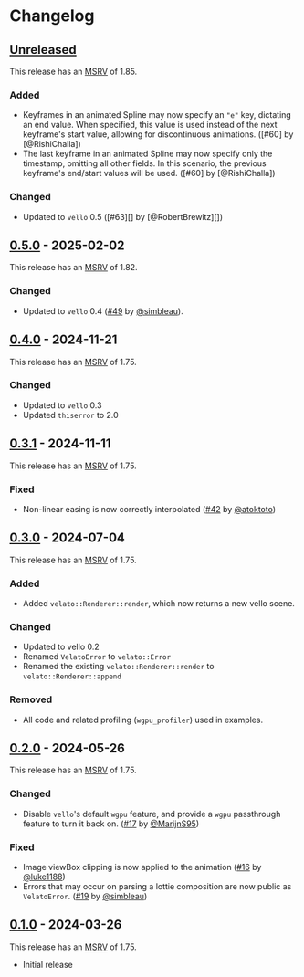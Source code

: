 # Changelog

<!-- Instructions

This changelog follows the patterns described here: <https://keepachangelog.com/en/1.0.0/>.

Subheadings to categorize changes are `added, changed, deprecated, removed, fixed, security`.

-->

## [Unreleased]

This release has an [MSRV][] of 1.85.

### Added

- Keyframes in an animated Spline may now specify an `"e"` key, dictating an end value. When specified, this value is used instead of the next keyframe's start value, allowing for discontinuous animations. ([#60] by [@RishiChalla])
- The last keyframe in an animated Spline may now specify only the timestamp, omitting all other fields. In this scenario, the previous keyframe's end/start values will be used. ([#60] by [@RishiChalla])

### Changed

- Updated to `vello` 0.5 ([#63][] by [@RobertBrewitz][])

## [0.5.0]  - 2025-02-02

This release has an [MSRV][] of 1.82.

### Changed

- Updated to `vello` 0.4 ([#49][] by [@simbleau][]).

## [0.4.0]  - 2024-11-21

This release has an [MSRV][] of 1.75.

### Changed

- Updated to `vello` 0.3
- Updated `thiserror` to 2.0

## [0.3.1]  - 2024-11-11

This release has an [MSRV][] of 1.75.

### Fixed

- Non-linear easing is now correctly interpolated ([#42] by [@atoktoto])

## [0.3.0]  - 2024-07-04

This release has an [MSRV][] of 1.75.

### Added

- Added `velato::Renderer::render`, which now returns a new vello scene.

### Changed

- Updated to vello 0.2
- Renamed `VelatoError` to `velato::Error`
- Renamed the existing `velato::Renderer::render` to `velato::Renderer::append`

### Removed

- All code and related profiling (`wgpu_profiler`) used in examples.

## [0.2.0] - 2024-05-26

This release has an [MSRV][] of 1.75.

### Changed

- Disable `vello`'s default `wgpu` feature, and provide a `wgpu` passthrough feature to turn it back on. ([#17] by [@MarijnS95])

### Fixed

- Image viewBox clipping is now applied to the animation ([#16] by [@luke1188])
- Errors that may occur on parsing a lottie composition are now public as `VelatoError`. ([#19] by [@simbleau])

## [0.1.0] - 2024-03-26

This release has an [MSRV][] of 1.75.

- Initial release

[@luke1188]: https://github.com/luke1188
[@MarijnS95]: https://github.com/MarijnS95
[@simbleau]: https://github.com/simbleau
[@atoktoto]: https://github.com/atoktoto

[#16]: https://github.com/linebender/velato/pull/16
[#17]: https://github.com/linebender/velato/pull/17
[#19]: https://github.com/linebender/velato/pull/19
[#42]: https://github.com/linebender/velato/pull/42
[#49]: https://github.com/linebender/velato/pull/49

[Unreleased]: https://github.com/linebender/velato/compare/v0.5.0...HEAD
[0.5.0]: https://github.com/linebender/velato/compare/v0.4.0...v0.5.0
[0.4.0]: https://github.com/linebender/velato/compare/v0.3.1...v0.4.0
[0.3.1]: https://github.com/linebender/velato/compare/v0.3.0...v0.3.1
[0.3.0]: https://github.com/linebender/velato/compare/v0.2.0...v0.3.0
[0.2.0]: https://github.com/linebender/velato/compare/v0.1.0...v0.2.0
[0.1.0]: https://github.com/linebender/velato/releases/tag/v0.1.0

[MSRV]: README.md#minimum-supported-rust-version-msrv
